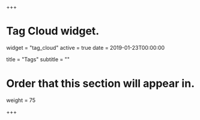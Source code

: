 +++
# Tag Cloud widget.
widget = "tag_cloud"
active = true
date = 2019-01-23T00:00:00

title = "Tags"
subtitle = ""

# Order that this section will appear in.
weight = 75

+++
